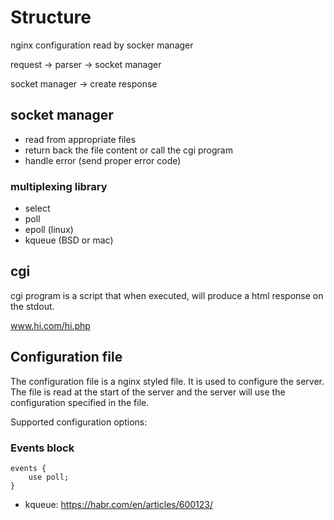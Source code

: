 # Structure

nginx configuration read by socker manager

request -> parser -> socket manager

socket manager -> create response

## socket manager

- read from appropriate files
- return back the file content or call the cgi program
- handle error (send proper error code)

### multiplexing library

- select
- poll
- epoll (linux)
- kqueue (BSD or mac)

## cgi

cgi program is a script that when executed, will produce a html response on the stdout.

www.hi.com/hi.php

## Configuration file

The configuration file is a nginx styled file. It is used to configure the server. The file is read at the start of the server and the server will use the configuration specified in the file.

Supported configuration options:

### Events block

```nginx
events {
    use poll;
}
```

- kqueue: https://habr.com/en/articles/600123/